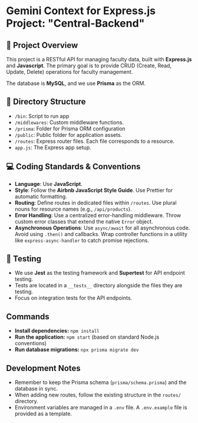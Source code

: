 # Gemini Context for Express.js Project: "Central-Backend"

## 🚀 Project Overview

This project is a RESTful API for managing faculty data, built with **Express.js** and **Javascript**. The primary goal is to provide CRUD (Create, Read, Update, Delete) operations for faculty management.

The database is **MySQL**, and we use **Prisma** as the ORM.

## 📁 Directory Structure

- `/bin`: Script to run app
- `/middlewares`: Custom middleware functions.
- `/prisma`: Folder for Prisma ORM configuration
- `/public`: Public folder for application assets.
- `/routes`: Express router files. Each file corresponds to a resource.
- `app.js`: The Express app setup.

## 💻 Coding Standards & Conventions

- **Language**: Use **JavaScript**.
- **Style**: Follow the **Airbnb JavaScript Style Guide**. Use Prettier for automatic formatting.
- **Routing**: Define routes in dedicated files within `/routes`. Use plural nouns for resource names (e.g., `/api/products`).
- **Error Handling**: Use a centralized error-handling middleware. Throw custom error classes that extend the native `Error` object.
- **Asynchronous Operations**: Use `async/await` for all asynchronous code. Avoid using `.then()` and callbacks. Wrap controller functions in a utility like `express-async-handler` to catch promise rejections.

## 🧪 Testing

- We use **Jest** as the testing framework and **Supertest** for API endpoint testing.
- Tests are located in a `__tests__` directory alongside the files they are testing.
- Focus on integration tests for the API endpoints.

## Commands

- **Install dependencies:** `npm install`
- **Run the application:** `npm start` (based on standard Node.js conventions)
- **Run database migrations:** `npx prisma migrate dev`

## Development Notes

- Remember to keep the Prisma schema (`prisma/schema.prisma`) and the database in sync.
- When adding new routes, follow the existing structure in the `routes/` directory.
- Environment variables are managed in a `.env` file. A `.env.example` file is provided as a template.
